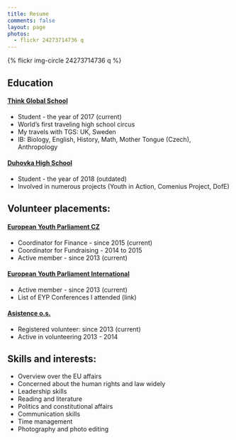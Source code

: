 ```yaml
---
title: Resume
comments: false
layout: page
photos:
  - flickr 24273714736 q
---
```

{% flickr img-circle 24273714736 q %}

## Education

#### [Think Global School](http://thinkglobalschool.org/)
- Student - the year of 2017 (current)
- World’s first traveling high school circus
- My travels with TGS: UK, Sweden
- IB: Biology, English, History, Math, Mother Tongue (Czech), Anthropology

#### [Duhovka High School](http://www.duhovkagymnazium.cz/en/)
- Student - the year of 2018 (outdated)
- Involved in numerous projects (Youth in Action, Comenius Project, DofE)


## Volunteer placements:

#### [European Youth Parliament CZ](http://eyp.cz/en/)
- Coordinator for Finance - since 2015 (current)
- Coordinator for Fundraising - 2014 to 2015
- Active member - since 2013 (current)

#### [European Youth Parliament International](http://eyp.org/)
- Active member - since 2013 (current)
- List of EYP Conferences I attended (link)

#### [Asistence o.s.](http://asistence.org/)
- Registered volunteer: since 2013 (current)
- Active in volunteering 2013 - 2014


## Skills and interests:
- Overview over the EU affairs
- Concerned about the human rights and law widely
- Leadership skills
- Reading and literature
- Politics and constitutional affairs
- Communication skills
- Time management
- Photography and photo editing
